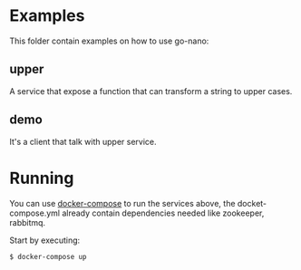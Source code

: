 # Examples

This folder contain examples on how to use go-nano:

## upper

A service that expose a function that can transform a string to upper
cases.

## demo

It's a client that talk with upper service.

# Running

You can use [docker-compose](https://docs.docker.com/compose/) to run
the services above, the docket-compose.yml already contain dependencies
needed like zookeeper, rabbitmq.

Start by executing:

    $ docker-compose up

